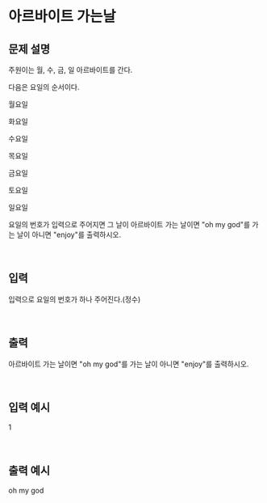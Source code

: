 # 아르바이트 가는날
## 문제 설명     

주원이는 월, 수, 금, 일 아르바이트를 간다.

다음은 요일의 순서이다.

월요일

화요일

수요일

목요일

금요일

토요일

일요일

요일의 번호가 입력으로 주어지면 그 날이 아르바이트 가는 날이면 "oh my god"를 가는 날이 아니면 "enjoy"를 출력하시오.

​

## 입력

입력으로 요일의 번호가 하나 주어진다.(정수)

​

## 출력

 아르바이트 가는 날이면 "oh my god"를 가는 날이 아니면 "enjoy"를 출력하시오.

​

## 입력 예시   

1

​

## 출력 예시

oh my god